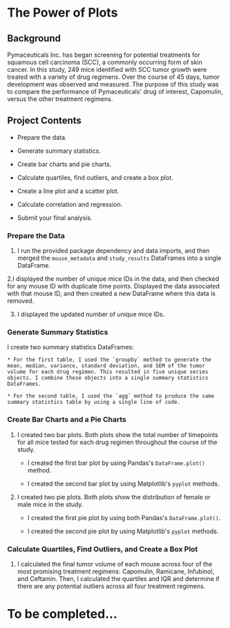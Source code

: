 # The Power of Plots

## Background

Pymaceuticals Inc. has began screening for potential treatments for squamous cell carcinoma (SCC), a commonly occurring form of skin cancer.
In this study, 249 mice identified with SCC tumor growth were treated with a variety of drug regimens. Over the course of 45 days, tumor development was observed and measured. The purpose of this study was to compare the performance of Pymaceuticals' drug of interest, Capomulin, versus the other treatment regimens. 


## Project Contents


* Prepare the data.

* Generate summary statistics.

* Create bar charts and pie charts.

* Calculate quartiles, find outliers, and create a box plot.

* Create a line plot and a scatter plot.

* Calculate correlation and regression. 

* Submit your final analysis. 

### Prepare the Data

1. I run the provided package dependency and data imports, and then merged the `mouse_metadata` and `study_results` DataFrames into a single DataFrame.

2.I displayed the number of unique mice IDs in the data, and then checked for any mouse ID with duplicate time points. Displayed the data associated with that mouse ID, and then created a new DataFrame where this data is removed. 

3. I displayed the updated number of unique mice IDs.

### Generate Summary Statistics

I create two summary statistics DataFrames:

    * For the first table, I used the `groupby` method to generate the mean, median, variance, standard deviation, and SEM of the tumor volume for each drug regimen. This resulted in five unique series objects. I combine these objects into a single summary statistics DataFrames.

    * For the second table, I used the `agg` method to produce the same summary statistics table by using a single line of code.

### Create Bar Charts and a Pie Charts

1. I created two bar plots. Both plots show the total number of timepoints for all mice tested for each drug regimen throughout the course of the study.

    * I created the first bar plot by using Pandas's `DataFrame.plot()` method.

    * I created the second bar plot by using Matplotlib's `pyplot` methods.

2. I created two pie plots. Both plots show the distribution of female or male mice in the study.

    * I created the first pie plot by using both Pandas's `DataFrame.plot()`.

    * I created the second pie plot by using Matplotlib's `pyplot` methods.

### Calculate Quartiles, Find Outliers, and Create a Box Plot 

1. I calculated the final tumor volume of each mouse across four of the most promising treatment regimens: Capomulin, Ramicane, Infubinol, and Ceftamin. Then, I calculated the quartiles and IQR and determine if there are any potential outliers across all four treatment regimens. 

# To be completed...




